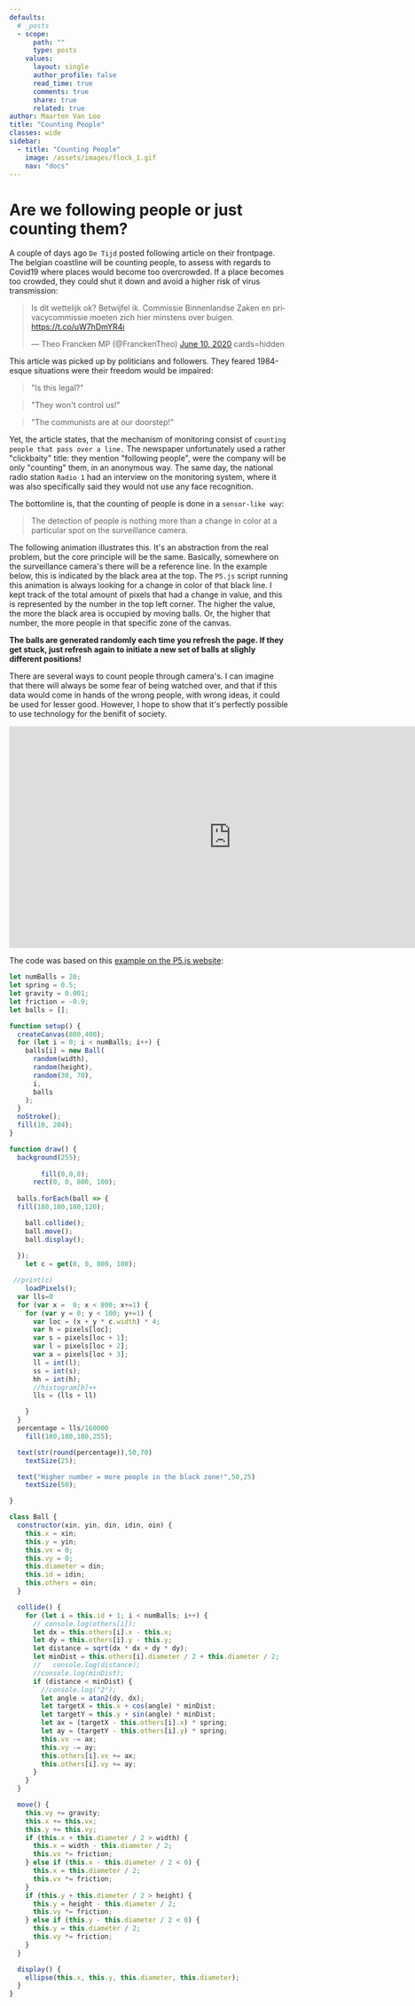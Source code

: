 ```yaml
---
defaults:
  # _posts
  - scope:
      path: ""
      type: posts
    values:
      layout: single
      author_profile: false
      read_time: true
      comments: true
      share: true
      related: true
author: Maarten Van Loo
title: "Counting People"
classes: wide
sidebar:
  - title: "Counting People"
    image: /assets/images/flock_1.gif
    nav: "docs"
---
```



# Are we following people or just counting them?

A couple of days ago `De Tijd` posted following article on their frontpage. The belgian coastline will be counting people, to assess with regards to Covid19 where places would become too overcrowded.
If a place becomes too crowded, they could shut it down and avoid a higher risk of virus transmission:

<html>
<blockquote class="twitter-tweet"><p lang="nl" dir="ltr">Is dit wettelijk ok? Betwijfel ik. Commissie Binnenlandse Zaken en privacycommissie moeten zich hier minstens over buigen. <a href="https://t.co/uW7hDmYR4i">https://t.co/uW7hDmYR4i</a></p>&mdash; Theo Francken MP (@FranckenTheo) <a href="https://twitter.com/FranckenTheo/status/1270588989926445058?ref_src=twsrc%5Etfw">June 10, 2020</a>  cards=hidden</blockquote> <script async src="https://platform.twitter.com/widgets.js" charset="utf-8"></script>
</html>

This article was picked up by politicians and followers. They feared 1984-esque situations were their freedom would be impaired:

> "Is this legal?"

> "They won't control us!"

> "The communists are at our doorstep!"

Yet, the article  states, that the mechanism of monitoring consist of `counting people that pass over a line.`
The newspaper unfortunately used a rather "clickbaity" title:  they mention "following people", were the company will be only "counting" them, in an anonymous way.
The same day, the national radio station `Radio 1` had an interview on the monitoring system, where it was also specifically said they would not use any face recognition.

The bottomline is, that the counting of people is done in a `sensor-like way`:

> The detection of people is nothing more than a change in color at a particular spot on the surveillance camera.

The following animation illustrates this. It's an abstraction from the real problem, but the core principle will be the same. Basically, somewhere on the surveillance camera's there will be a reference line.
In the example below, this is indicated by the black area at the top. The `P5.js` script running this animation is always looking for a change in color of that black line. I kept track of the total amount of pixels that had a change in value,
and this is represented by the number in the top left corner. The higher the value, the more the black area is occupied by moving balls. Or, the higher that number, the more people in that specific zone of the canvas.

**The balls are generated randomly each time you refresh the page. If they get stuck, just refresh again to initiate a new set of balls at slighly different positions!**

There are several ways to count people through camera's. I can imagine that there will always be some fear of being watched over, and that if this data would come in hands of the wrong people,
with wrong ideas, it could be used for lesser good. However, I hope to show that it's perfectly possible to use technology for the benifit of society. 

<html>
<iframe src="https://editor.p5js.org/maartenvanloo/embed/LwX9QPQlr" style="width: 800px; height: 400px; overflow: hidden;"  scrolling="no" frameborder="0" ></iframe>
</html>

The code was based on this [example on the P5.js website](https://p5js.org/examples/motion-bouncy-bubbles.html):

```javascript
let numBalls = 20;
let spring = 0.5;
let gravity = 0.001;
let friction = -0.9;
let balls = [];

function setup() {
  createCanvas(800,400);
  for (let i = 0; i < numBalls; i++) {
    balls[i] = new Ball(
      random(width),
      random(height),
      random(30, 70),
      i,
      balls
    );
  }
  noStroke();
  fill(10, 204);
}

function draw() {
  background(255);
  
        fill(0,0,0);
      rect(0, 0, 800, 100);
  
  balls.forEach(ball => {
  fill(180,180,180,120);

    ball.collide();
    ball.move();
    ball.display();
            
  });
    let c = get(0, 0, 800, 100);

 //print(c)
    loadPixels();
  var lls=0
  for (var x =  0; x < 800; x+=1) {
    for (var y = 0; y < 100; y+=1) {
      var loc = (x + y * c.width) * 4;
      var h = pixels[loc];
      var s = pixels[loc + 1];
      var l = pixels[loc + 2];
      var a = pixels[loc + 3];
      ll = int(l);
      ss = int(s);
      hh = int(h);
      //histogram[b]++
      lls = (lls + ll)

    }
  }
  percentage = lls/160000
    fill(180,180,180,255);

  text(str(round(percentage)),50,70)
    textSize(25);

  text("Higher number = more people in the black zone!",50,25)
    textSize(50);

}

class Ball {
  constructor(xin, yin, din, idin, oin) {
    this.x = xin;
    this.y = yin;
    this.vx = 0;
    this.vy = 0;
    this.diameter = din;
    this.id = idin;
    this.others = oin;
  }

  collide() {
    for (let i = this.id + 1; i < numBalls; i++) {
      // console.log(others[i]);
      let dx = this.others[i].x - this.x;
      let dy = this.others[i].y - this.y;
      let distance = sqrt(dx * dx + dy * dy);
      let minDist = this.others[i].diameter / 2 + this.diameter / 2;
      //   console.log(distance);
      //console.log(minDist);
      if (distance < minDist) {
        //console.log("2");
        let angle = atan2(dy, dx);
        let targetX = this.x + cos(angle) * minDist;
        let targetY = this.y + sin(angle) * minDist;
        let ax = (targetX - this.others[i].x) * spring;
        let ay = (targetY - this.others[i].y) * spring;
        this.vx -= ax;
        this.vy -= ay;
        this.others[i].vx += ax;
        this.others[i].vy += ay;
      }
    }
  }

  move() {
    this.vy += gravity;
    this.x += this.vx;
    this.y += this.vy;
    if (this.x + this.diameter / 2 > width) {
      this.x = width - this.diameter / 2;
      this.vx *= friction;
    } else if (this.x - this.diameter / 2 < 0) {
      this.x = this.diameter / 2;
      this.vx *= friction;
    }
    if (this.y + this.diameter / 2 > height) {
      this.y = height - this.diameter / 2;
      this.vy *= friction;
    } else if (this.y - this.diameter / 2 < 0) {
      this.y = this.diameter / 2;
      this.vy *= friction;
    }
  }

  display() {
    ellipse(this.x, this.y, this.diameter, this.diameter);
  }
}

```

